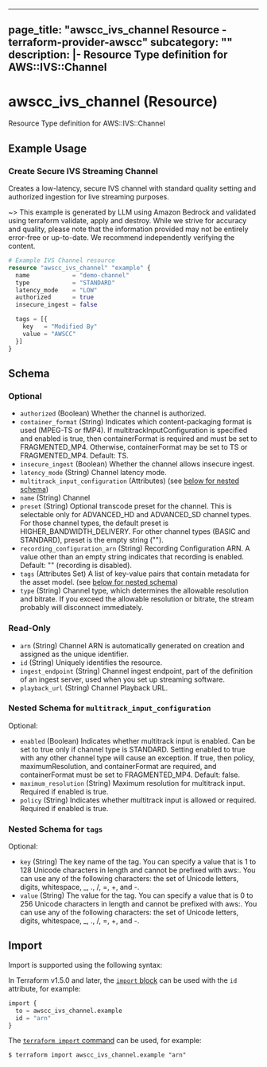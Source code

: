 
---
page_title: "awscc_ivs_channel Resource - terraform-provider-awscc"
subcategory: ""
description: |-
  Resource Type definition for AWS::IVS::Channel
---

# awscc_ivs_channel (Resource)

Resource Type definition for AWS::IVS::Channel

## Example Usage

### Create Secure IVS Streaming Channel

Creates a low-latency, secure IVS channel with standard quality setting and authorized ingestion for live streaming purposes.

~> This example is generated by LLM using Amazon Bedrock and validated using terraform validate, apply and destroy. While we strive for accuracy and quality, please note that the information provided may not be entirely error-free or up-to-date. We recommend independently verifying the content.

```terraform
# Example IVS Channel resource
resource "awscc_ivs_channel" "example" {
  name            = "demo-channel"
  type            = "STANDARD"
  latency_mode    = "LOW"
  authorized      = true
  insecure_ingest = false

  tags = [{
    key   = "Modified By"
    value = "AWSCC"
  }]
}
```

<!-- schema generated by tfplugindocs -->
## Schema

### Optional

- `authorized` (Boolean) Whether the channel is authorized.
- `container_format` (String) Indicates which content-packaging format is used (MPEG-TS or fMP4). If multitrackInputConfiguration is specified and enabled is true, then containerFormat is required and must be set to FRAGMENTED_MP4. Otherwise, containerFormat may be set to TS or FRAGMENTED_MP4. Default: TS.
- `insecure_ingest` (Boolean) Whether the channel allows insecure ingest.
- `latency_mode` (String) Channel latency mode.
- `multitrack_input_configuration` (Attributes) (see [below for nested schema](#nestedatt--multitrack_input_configuration))
- `name` (String) Channel
- `preset` (String) Optional transcode preset for the channel. This is selectable only for ADVANCED_HD and ADVANCED_SD channel types. For those channel types, the default preset is HIGHER_BANDWIDTH_DELIVERY. For other channel types (BASIC and STANDARD), preset is the empty string ("").
- `recording_configuration_arn` (String) Recording Configuration ARN. A value other than an empty string indicates that recording is enabled. Default: "" (recording is disabled).
- `tags` (Attributes Set) A list of key-value pairs that contain metadata for the asset model. (see [below for nested schema](#nestedatt--tags))
- `type` (String) Channel type, which determines the allowable resolution and bitrate. If you exceed the allowable resolution or bitrate, the stream probably will disconnect immediately.

### Read-Only

- `arn` (String) Channel ARN is automatically generated on creation and assigned as the unique identifier.
- `id` (String) Uniquely identifies the resource.
- `ingest_endpoint` (String) Channel ingest endpoint, part of the definition of an ingest server, used when you set up streaming software.
- `playback_url` (String) Channel Playback URL.

<a id="nestedatt--multitrack_input_configuration"></a>
### Nested Schema for `multitrack_input_configuration`

Optional:

- `enabled` (Boolean) Indicates whether multitrack input is enabled. Can be set to true only if channel type is STANDARD. Setting enabled to true with any other channel type will cause an exception. If true, then policy, maximumResolution, and containerFormat are required, and containerFormat must be set to FRAGMENTED_MP4. Default: false.
- `maximum_resolution` (String) Maximum resolution for multitrack input. Required if enabled is true.
- `policy` (String) Indicates whether multitrack input is allowed or required. Required if enabled is true.


<a id="nestedatt--tags"></a>
### Nested Schema for `tags`

Optional:

- `key` (String) The key name of the tag. You can specify a value that is 1 to 128 Unicode characters in length and cannot be prefixed with aws:. You can use any of the following characters: the set of Unicode letters, digits, whitespace, _, ., /, =, +, and -.
- `value` (String) The value for the tag. You can specify a value that is 0 to 256 Unicode characters in length and cannot be prefixed with aws:. You can use any of the following characters: the set of Unicode letters, digits, whitespace, _, ., /, =, +, and -.

## Import

Import is supported using the following syntax:

In Terraform v1.5.0 and later, the [`import` block](https://developer.hashicorp.com/terraform/language/import) can be used with the `id` attribute, for example:

```terraform
import {
  to = awscc_ivs_channel.example
  id = "arn"
}
```

The [`terraform import` command](https://developer.hashicorp.com/terraform/cli/commands/import) can be used, for example:

```shell
$ terraform import awscc_ivs_channel.example "arn"
```
